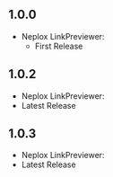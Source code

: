 ## 1.0.0

* Neplox LinkPreviewer:
  * First Release

## 1.0.2

* Neplox LinkPreviewer:
* Latest Release

## 1.0.3

* Neplox LinkPreviewer:
* Latest Release
